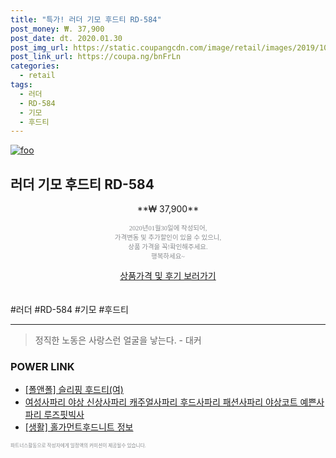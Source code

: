 ```yaml
--- 
title: "특가! 러더 기모 후드티 RD-584" 
post_money: ₩. 37,900 
post_date: dt. 2020.01.30 
post_img_url: https://static.coupangcdn.com/image/retail/images/2019/10/31/13/2/1f429ee6-54cf-4ce9-9d4c-418394e9513b.jpg 
post_link_url: https://coupa.ng/bnFrLn 
categories: 
  - retail 
tags: 
  - 러더 
  - RD-584 
  - 기모 
  - 후드티 
--- 
```

[![foo](https://static.coupangcdn.com/image/retail/images/2019/10/31/13/2/1f429ee6-54cf-4ce9-9d4c-418394e9513b.jpg)](https://coupa.ng/bnFrLn) 

## 러더 기모 후드티 RD-584 
<p style="text-align: center;">**₩ 37,900**</p> 
<p style="text-align: center;"><span style="color: #898c8f; font-family: Georgia,Times,serif; font-size: 0.75em;">2020년01월30일에 작성되어, <br>가격변동 및 추가할인이 있을 수 있으니,<br> 상품 가격을 꼭!확인해주세요.<br>행복하세요~</span> 
</p>	 
<div markdown="0" style="text-align: center;"><a href="https://coupa.ng/bnFrLn" class="btn btn--success">상품가격 및 후기 보러가기</a></div> 
<br><br> 
  #러더 #RD-584 #기모 #후드티 
<hr> 

> 정직한 노동은 사랑스런 얼굴을 낳는다. - 대커 


### POWER LINK

* <a href="https://blog.naver.com/santokki14/221784926780" target="_blank">[폴앤폴] 슬리핑 후드티(여)</a>
* <a href="https://blog.naver.com/fasyy4321/221788815710" target="_blank">여성사파리 야상 신상사파리 캐주얼사파리 후드사파리 패션사파리 야상코트 예쁜사파리 루즈핏빅사</a>
* <a href="https://blog.naver.com/santokki14/221764384099" target="_blank"> [생활] 홀가먼트후드니트 정보 </a>

<span style="color: #898c8f; font-family: Georgia,Times,serif; font-size: 0.55em;">파트너스활동으로 작성자에게 일정액의 커미션이 제공될수 있습니다.</span> 
